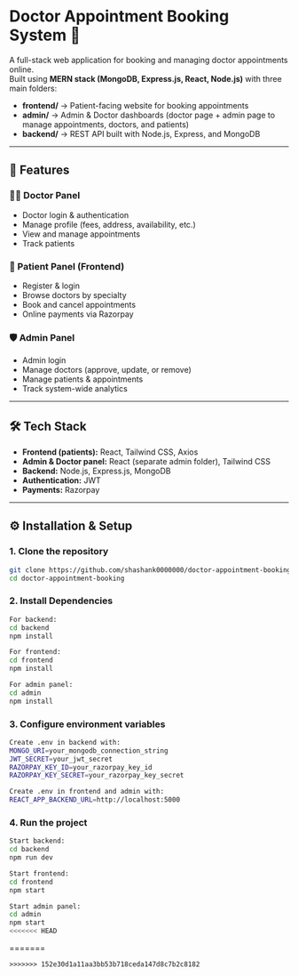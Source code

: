 # Doctor Appointment Booking System 🏥

A full-stack web application for booking and managing doctor appointments online.  
Built using **MERN stack (MongoDB, Express.js, React, Node.js)** with three main folders:  

- **frontend/** → Patient-facing website for booking appointments  
- **admin/** → Admin & Doctor dashboards (doctor page + admin page to manage appointments, doctors, and patients)  
- **backend/** → REST API built with Node.js, Express, and MongoDB  

---

## 🚀 Features

### 👨‍⚕️ Doctor Panel
- Doctor login & authentication  
- Manage profile (fees, address, availability, etc.)  
- View and manage appointments  
- Track patients  

### 🧑 Patient Panel (Frontend)
- Register & login  
- Browse doctors by specialty  
- Book and cancel appointments  
- Online payments via Razorpay  

### 🛡️ Admin Panel
- Admin login  
- Manage doctors (approve, update, or remove)  
- Manage patients & appointments  
- Track system-wide analytics  

---

## 🛠️ Tech Stack
- **Frontend (patients):** React, Tailwind CSS, Axios  
- **Admin & Doctor panel:** React (separate admin folder), Tailwind CSS  
- **Backend:** Node.js, Express.js, MongoDB  
- **Authentication:** JWT  
- **Payments:** Razorpay  

---

## ⚙️ Installation & Setup

### 1. Clone the repository
```bash
git clone https://github.com/shashank0000000/doctor-appointment-booking.git
cd doctor-appointment-booking
```
### 2. Install Dependencies
```bash
For backend:
cd backend
npm install

For frontend:
cd frontend
npm install

For admin panel:
cd admin
npm install
```
### 3. Configure environment variables
```bash
Create .env in backend with:
MONGO_URI=your_mongodb_connection_string
JWT_SECRET=your_jwt_secret
RAZORPAY_KEY_ID=your_razorpay_key_id
RAZORPAY_KEY_SECRET=your_razorpay_key_secret

Create .env in frontend and admin with:
REACT_APP_BACKEND_URL=http://localhost:5000
```
### 4. Run the project
```bash
Start backend:
cd backend
npm run dev

Start frontend:
cd frontend
npm start

Start admin panel:
cd admin
npm start
<<<<<<< HEAD
```
=======
```
>>>>>>> 152e30d1a11aa3bb53b718ceda147d8c7b2c8182
